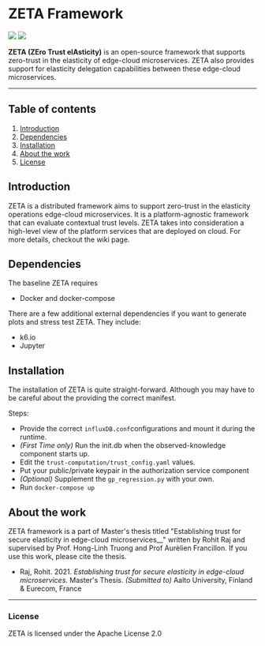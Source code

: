 # ZETA Framework
 <img src="https://img.shields.io/github/languages/top/rdsea/zeta" />
<img src="https://img.shields.io/github/issues-raw/rdsea/zeta?color=green" />


**ZETA (ZEro Trust elAsticity)** is an open-source framework that supports zero-trust in the elasticity of edge-cloud microservices. ZETA also provides support for elasticity delegation capabilities between these edge-cloud microservices. 

---

## Table of contents
1. [Introduction](#introduction)
2. [Dependencies](#dependencies)
3. [Installation](#installation)
4. [About the work](#about)
5. [License](#license)

## Introduction <a name="introduction"></a>
ZETA is a distributed framework aims to support zero-trust in the elasticity operations edge-cloud microservices. It is a platform-agnostic framework that can evaluate contextual trust levels. ZETA takes into consideration a high-level view of the platform services that are deployed on cloud. For more details, checkout the wiki page.


## Dependencies <a name="dependencies"></a>
The baseline ZETA requires
* Docker and docker-compose

There are a few additional external dependencies if you want to generate plots and stress test ZETA. They include:
* k6.io
* Jupyter

## Installation <a name="installation"></a>
The installation of ZETA is quite straight-forward. Although you may have to be careful about the providing the correct manifest. 

Steps: 

* Provide the correct `influxDB.conf`configurations and mount it during the runtime.
* _(First Time only)_ Run the init.db when the observed-knowledge component starts up.
* Edit the `trust-computation/trust_config.yaml` values.
* Put your public/private keypair in the authorization service component
* _(Optional)_ Supplement the `gp_regression.py` with your own.
* Run `docker-compose up`

## About the work <a name="about"></a>
ZETA framework is a part of Master's thesis titled "Establishing trust for secure elasticity in edge-cloud microservices__" written by Rohit Raj and supervised by Prof. Hong-Linh Truong and Prof Aurèlien Francillon. If you use this work, please cite the thesis.

* Raj, Rohit. 2021. _Establishing trust for secure elasticity in edge-cloud microservices_. Master's Thesis. _(Submitted to)_ Aalto University, Finland & Eurecom, France

---

### License <a name="license"></a>
ZETA is licensed under the Apache License 2.0